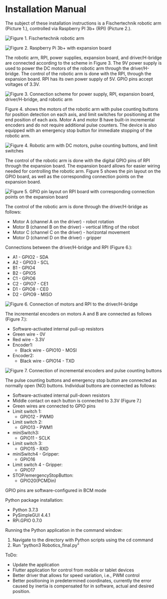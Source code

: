 # Installation Manual

The subject of these installation instructions is a Fischertechnik robotic arm (Picture 1.), controlled via Raspberry PI 3b+ (RPI) (Picture 2.).

![Figure 1. Fischertechnik robotic arm](figure1.png)

![Figure 2. Raspberry Pi 3b+ with expansion board](figure2.png)

The robotic arm, RPI, power supplies, expansion board, and driver/H-bridge are connected according to the scheme in Figure 3. The 9V power supply is used to power the DC motors of the robotic arm through the driver/H-bridge. The control of the robotic arm is done with the RPI, through the expansion board. RPI has its own power supply of 5V. GPIO pins accept voltages of 3.3V.

![Figure 3. Connection scheme for power supply, RPI, expansion board, driver/H-bridge, and robotic arm](figure3.png)

Figure 4. shows the motors of the robotic arm with pulse counting buttons for position detection on each axis, and limit switches for positioning at the end position of each axis. Motor A and motor B have built-in incremental encoders and do not require additional pulse counters. The device is also equipped with an emergency stop button for immediate stopping of the robotic arm.

![Figure 4. Robotic arm with DC motors, pulse counting buttons, and limit switches](figure4.png)

The control of the robotic arm is done with the digital GPIO pins of RPI through the expansion board. The expansion board allows for easier wiring needed for controlling the robotic arm. Figure 5 shows the pin layout on the GPIO board, as well as the corresponding connection points on the expansion board.

![Figure 5. GPIO pin layout on RPI board with corresponding connection points on the expansion board](figure5.png)

The control of the robotic arm is done through the driver/H-bridge as follows:
- Motor A (channel A on the driver) - robot rotation
- Motor B (channel B on the driver) - vertical lifting of the robot
- Motor C (channel C on the driver) - horizontal movement
- Motor D (channel D on the driver) - gripper

Connections between the driver/H-bridge and RPI (Figure 6.):
- A1 - GPIO2 - SDA
- A2 - GPIO3 - SCL
- B1 - GPIO4
- B2 - GPIO5
- C1 - GPIO6
- C2 - GPIO7 - CE1
- D1 - GPIO8 - CE0
- D2 - GPIO9 - MISO

![Figure 6. Connection of motors and RPI to the driver/H-bridge](figure6.png)

The incremental encoders on motors A and B are connected as follows (Figure 7.):
- Software-activated internal pull-up resistors
- Green wire - 0V
- Red wire - 3.3V
- Encoder1:
  - Black wire - GPIO10 - MOSI
- Encoder2:
  - Black wire - GPIO14 - TXD

![Figure 7. Connection of incremental encoders and pulse counting buttons](figure7.png)

The pulse counting buttons and emergency stop button are connected as normally open (NO) buttons. Individual buttons are connected as follows:
- Software-activated internal pull-down resistors
- Middle contact on each button is connected to 3.3V (Figure 7.)
- Green wires are connected to GPIO pins
- Limit switch 1:
  - GPIO12 - PWM0
- Limit switch 2:
  - GPIO13 - PWM1
- miniSwitch3:
  - GPIO11 - SCLK
- Limit switch 3:
  - GPIO15 - RXD
- miniSwitch4 - Gripper:
  - GPIO16
- Limit switch 4 - Gripper:
  - GPIO17
- STOP/emergencyStopButton:
  - GPIO20(PCMDin)

GPIO pins are software-configured in BCM mode

Python package installation:
- Python 3.7.3
- PySimpleGUI 4.4.1
- RPi.GPIO 0.7.0

Running the Python application in the command window:
1. Navigate to the directory with Python scripts using the cd command
2. Run "python3 Robotics_final.py"

ToDo:
- Update the application
- Flutter application for control from mobile or tablet devices
- Better driver that allows for speed variation, i.e., PWM control
- Better positioning in predetermined coordinates, currently the error caused by inertia is compensated for in software, actual and desired position.